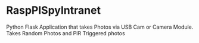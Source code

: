 RaspPISpyIntranet
=================

Python Flask Application that takes Photos via USB Cam or Camera Module. Takes Random Photos and PIR Triggered photos

